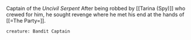 Captain of the *Uncivil Serpent*
After being robbed by [[Tarina (Spy)]] who crewed for him, he sought revenge where he met his end at the hands of [[=The Party=]].

```statblock
creature: Bandit Captain
```
